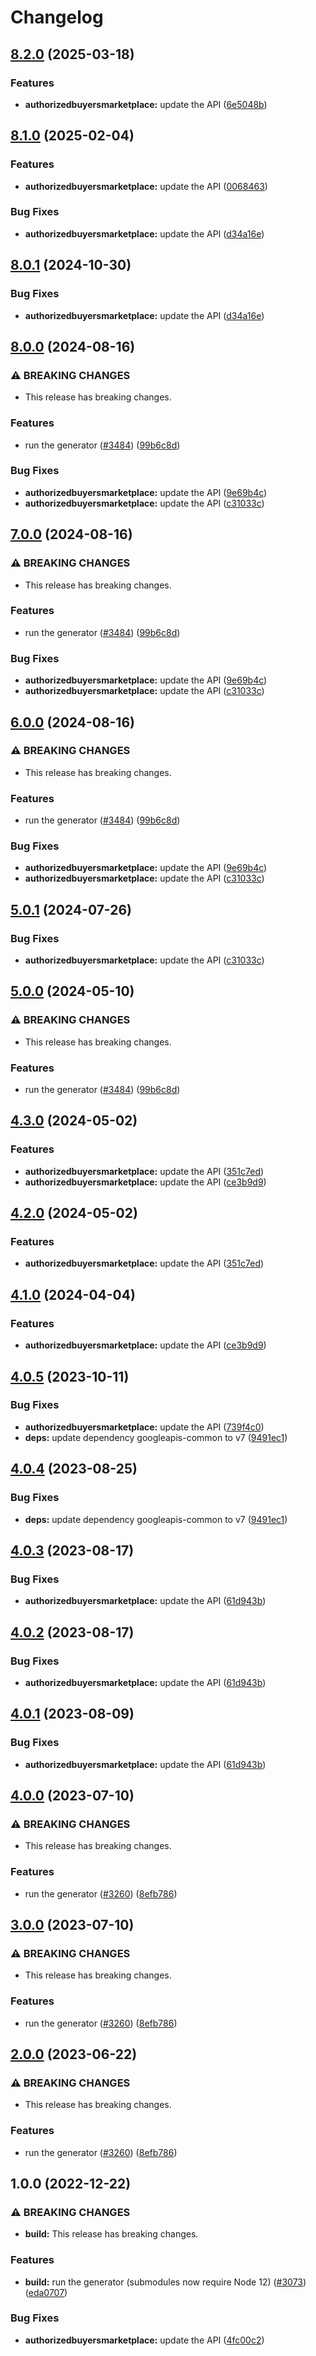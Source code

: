 # Changelog

## [8.2.0](https://github.com/googleapis/google-api-nodejs-client/compare/authorizedbuyersmarketplace-v8.1.0...authorizedbuyersmarketplace-v8.2.0) (2025-03-18)


### Features

* **authorizedbuyersmarketplace:** update the API ([6e5048b](https://github.com/googleapis/google-api-nodejs-client/commit/6e5048bd65251d49c1e8c1656f39218ae8a83df0))

## [8.1.0](https://github.com/googleapis/google-api-nodejs-client/compare/authorizedbuyersmarketplace-v8.0.1...authorizedbuyersmarketplace-v8.1.0) (2025-02-04)


### Features

* **authorizedbuyersmarketplace:** update the API ([0068463](https://github.com/googleapis/google-api-nodejs-client/commit/0068463354387013ccf8c8b0471805fb02a16faf))


### Bug Fixes

* **authorizedbuyersmarketplace:** update the API ([d34a16e](https://github.com/googleapis/google-api-nodejs-client/commit/d34a16e11f83170d7ada5805d694a356c50e2420))

## [8.0.1](https://github.com/googleapis/google-api-nodejs-client/compare/authorizedbuyersmarketplace-v8.0.0...authorizedbuyersmarketplace-v8.0.1) (2024-10-30)


### Bug Fixes

* **authorizedbuyersmarketplace:** update the API ([d34a16e](https://github.com/googleapis/google-api-nodejs-client/commit/d34a16e11f83170d7ada5805d694a356c50e2420))

## [8.0.0](https://github.com/googleapis/google-api-nodejs-client/compare/authorizedbuyersmarketplace-v7.0.0...authorizedbuyersmarketplace-v8.0.0) (2024-08-16)


### ⚠ BREAKING CHANGES

* This release has breaking changes.

### Features

* run the generator ([#3484](https://github.com/googleapis/google-api-nodejs-client/issues/3484)) ([99b6c8d](https://github.com/googleapis/google-api-nodejs-client/commit/99b6c8de5beb8447d177048a64a977ee39ee5ee6))


### Bug Fixes

* **authorizedbuyersmarketplace:** update the API ([9e69b4c](https://github.com/googleapis/google-api-nodejs-client/commit/9e69b4cd4553f3088c95da3869daacff0620c50b))
* **authorizedbuyersmarketplace:** update the API ([c31033c](https://github.com/googleapis/google-api-nodejs-client/commit/c31033c400ac43bb72442e678857cd62df741ff0))

## [7.0.0](https://github.com/googleapis/google-api-nodejs-client/compare/authorizedbuyersmarketplace-v6.0.0...authorizedbuyersmarketplace-v7.0.0) (2024-08-16)


### ⚠ BREAKING CHANGES

* This release has breaking changes.

### Features

* run the generator ([#3484](https://github.com/googleapis/google-api-nodejs-client/issues/3484)) ([99b6c8d](https://github.com/googleapis/google-api-nodejs-client/commit/99b6c8de5beb8447d177048a64a977ee39ee5ee6))


### Bug Fixes

* **authorizedbuyersmarketplace:** update the API ([9e69b4c](https://github.com/googleapis/google-api-nodejs-client/commit/9e69b4cd4553f3088c95da3869daacff0620c50b))
* **authorizedbuyersmarketplace:** update the API ([c31033c](https://github.com/googleapis/google-api-nodejs-client/commit/c31033c400ac43bb72442e678857cd62df741ff0))

## [6.0.0](https://github.com/googleapis/google-api-nodejs-client/compare/authorizedbuyersmarketplace-v5.0.1...authorizedbuyersmarketplace-v6.0.0) (2024-08-16)


### ⚠ BREAKING CHANGES

* This release has breaking changes.

### Features

* run the generator ([#3484](https://github.com/googleapis/google-api-nodejs-client/issues/3484)) ([99b6c8d](https://github.com/googleapis/google-api-nodejs-client/commit/99b6c8de5beb8447d177048a64a977ee39ee5ee6))


### Bug Fixes

* **authorizedbuyersmarketplace:** update the API ([9e69b4c](https://github.com/googleapis/google-api-nodejs-client/commit/9e69b4cd4553f3088c95da3869daacff0620c50b))
* **authorizedbuyersmarketplace:** update the API ([c31033c](https://github.com/googleapis/google-api-nodejs-client/commit/c31033c400ac43bb72442e678857cd62df741ff0))

## [5.0.1](https://github.com/googleapis/google-api-nodejs-client/compare/authorizedbuyersmarketplace-v5.0.0...authorizedbuyersmarketplace-v5.0.1) (2024-07-26)


### Bug Fixes

* **authorizedbuyersmarketplace:** update the API ([c31033c](https://github.com/googleapis/google-api-nodejs-client/commit/c31033c400ac43bb72442e678857cd62df741ff0))

## [5.0.0](https://github.com/googleapis/google-api-nodejs-client/compare/authorizedbuyersmarketplace-v4.3.0...authorizedbuyersmarketplace-v5.0.0) (2024-05-10)


### ⚠ BREAKING CHANGES

* This release has breaking changes.

### Features

* run the generator ([#3484](https://github.com/googleapis/google-api-nodejs-client/issues/3484)) ([99b6c8d](https://github.com/googleapis/google-api-nodejs-client/commit/99b6c8de5beb8447d177048a64a977ee39ee5ee6))

## [4.3.0](https://github.com/googleapis/google-api-nodejs-client/compare/authorizedbuyersmarketplace-v4.2.0...authorizedbuyersmarketplace-v4.3.0) (2024-05-02)


### Features

* **authorizedbuyersmarketplace:** update the API ([351c7ed](https://github.com/googleapis/google-api-nodejs-client/commit/351c7edca745cf8d996963e6816811eaaca09a04))
* **authorizedbuyersmarketplace:** update the API ([ce3b9d9](https://github.com/googleapis/google-api-nodejs-client/commit/ce3b9d9cd6943d210729caea8e10f0b3d9ae5871))

## [4.2.0](https://github.com/googleapis/google-api-nodejs-client/compare/authorizedbuyersmarketplace-v4.1.0...authorizedbuyersmarketplace-v4.2.0) (2024-05-02)


### Features

* **authorizedbuyersmarketplace:** update the API ([351c7ed](https://github.com/googleapis/google-api-nodejs-client/commit/351c7edca745cf8d996963e6816811eaaca09a04))

## [4.1.0](https://github.com/googleapis/google-api-nodejs-client/compare/authorizedbuyersmarketplace-v4.0.5...authorizedbuyersmarketplace-v4.1.0) (2024-04-04)


### Features

* **authorizedbuyersmarketplace:** update the API ([ce3b9d9](https://github.com/googleapis/google-api-nodejs-client/commit/ce3b9d9cd6943d210729caea8e10f0b3d9ae5871))

## [4.0.5](https://github.com/googleapis/google-api-nodejs-client/compare/authorizedbuyersmarketplace-v4.0.4...authorizedbuyersmarketplace-v4.0.5) (2023-10-11)


### Bug Fixes

* **authorizedbuyersmarketplace:** update the API ([739f4c0](https://github.com/googleapis/google-api-nodejs-client/commit/739f4c0e80b3d2ab8135d8e7d975ee25f94df17c))
* **deps:** update dependency googleapis-common to v7 ([9491ec1](https://github.com/googleapis/google-api-nodejs-client/commit/9491ec1cdc3c413e7d73edcfcd59cf5c28a7c855))

## [4.0.4](https://github.com/googleapis/google-api-nodejs-client/compare/authorizedbuyersmarketplace-v4.0.3...authorizedbuyersmarketplace-v4.0.4) (2023-08-25)


### Bug Fixes

* **deps:** update dependency googleapis-common to v7 ([9491ec1](https://github.com/googleapis/google-api-nodejs-client/commit/9491ec1cdc3c413e7d73edcfcd59cf5c28a7c855))

## [4.0.3](https://github.com/googleapis/google-api-nodejs-client/compare/authorizedbuyersmarketplace-v4.0.2...authorizedbuyersmarketplace-v4.0.3) (2023-08-17)


### Bug Fixes

* **authorizedbuyersmarketplace:** update the API ([61d943b](https://github.com/googleapis/google-api-nodejs-client/commit/61d943be060a702f2c19d88115d5361acce74a55))

## [4.0.2](https://github.com/googleapis/google-api-nodejs-client/compare/authorizedbuyersmarketplace-v4.0.1...authorizedbuyersmarketplace-v4.0.2) (2023-08-17)


### Bug Fixes

* **authorizedbuyersmarketplace:** update the API ([61d943b](https://github.com/googleapis/google-api-nodejs-client/commit/61d943be060a702f2c19d88115d5361acce74a55))

## [4.0.1](https://github.com/googleapis/google-api-nodejs-client/compare/authorizedbuyersmarketplace-v4.0.0...authorizedbuyersmarketplace-v4.0.1) (2023-08-09)


### Bug Fixes

* **authorizedbuyersmarketplace:** update the API ([61d943b](https://github.com/googleapis/google-api-nodejs-client/commit/61d943be060a702f2c19d88115d5361acce74a55))

## [4.0.0](https://github.com/googleapis/google-api-nodejs-client/compare/authorizedbuyersmarketplace-v3.0.0...authorizedbuyersmarketplace-v4.0.0) (2023-07-10)


### ⚠ BREAKING CHANGES

* This release has breaking changes.

### Features

* run the generator ([#3260](https://github.com/googleapis/google-api-nodejs-client/issues/3260)) ([8efb786](https://github.com/googleapis/google-api-nodejs-client/commit/8efb7861b7da4bc1472a4b654e46f90b29fbff20))

## [3.0.0](https://github.com/googleapis/google-api-nodejs-client/compare/authorizedbuyersmarketplace-v2.0.0...authorizedbuyersmarketplace-v3.0.0) (2023-07-10)


### ⚠ BREAKING CHANGES

* This release has breaking changes.

### Features

* run the generator ([#3260](https://github.com/googleapis/google-api-nodejs-client/issues/3260)) ([8efb786](https://github.com/googleapis/google-api-nodejs-client/commit/8efb7861b7da4bc1472a4b654e46f90b29fbff20))

## [2.0.0](https://github.com/googleapis/google-api-nodejs-client/compare/authorizedbuyersmarketplace-v1.0.0...authorizedbuyersmarketplace-v2.0.0) (2023-06-22)


### ⚠ BREAKING CHANGES

* This release has breaking changes.

### Features

* run the generator ([#3260](https://github.com/googleapis/google-api-nodejs-client/issues/3260)) ([8efb786](https://github.com/googleapis/google-api-nodejs-client/commit/8efb7861b7da4bc1472a4b654e46f90b29fbff20))

## 1.0.0 (2022-12-22)


### ⚠ BREAKING CHANGES

* **build:** This release has breaking changes.

### Features

* **build:** run the generator (submodules now require Node 12) ([#3073](https://github.com/googleapis/google-api-nodejs-client/issues/3073)) ([eda0707](https://github.com/googleapis/google-api-nodejs-client/commit/eda07079dadab46a80b6f9ede618f4f43030169e))


### Bug Fixes

* **authorizedbuyersmarketplace:** update the API ([4fc00c2](https://github.com/googleapis/google-api-nodejs-client/commit/4fc00c223ef4792e8dee52ab0a11705a3b1ee455))
